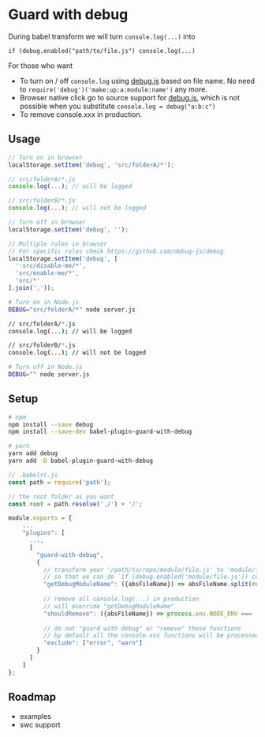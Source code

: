 # Guard with debug

During babel transform we will turn `console.log(...)` into
```
if (debug.enabled("path/to/file.js") console.log(...)
```

For those who want
- To turn on / off `console.log` using [debug.js](https://github.com/debug-js/debug) based on file name. No need to `require('debug')('make:up:a:module:name')` any more.
- Browser native click go to source support for [debug.js](https://github.com/debug-js/debug), which is not possible when you substitute `console.log = debug("a:b:c")`
- To remove console.xxx in production.

## Usage

```javascript
// Turn on in browser
localStorage.setItem('debug', 'src/folderA/*');

// src/folderA/*.js
console.log(...); // will be logged

// src/folderB/*.js
console.log(...); // will not be logged

// Turn off in browser
localStorage.setItem('debug', '');

// Multiple rules in browser
// For specific rules check https://github.com/debug-js/debug
localStorage.setItem('debug', [
  '-src/disable-me/*',
  'src/enable-me/*',
  'src/*'
].join(','));
```

```bash
# Turn on in Node.js
DEBUG="src/folderA/*" node server.js

// src/folderA/*.js
console.log(...); // will be logged

// src/folderB/*.js
console.log(...); // will not be logged

# Turn off in Node.js
DEBUG="" node server.js
```

## Setup
```bash
# npm
npm install --save debug
npm install --save-dev babel-plugin-guard-with-debug 

# yarn
yarn add debug
yarn add -D babel-plugin-guard-with-debug
```

```javascript
// .babelrc.js
const path = require('path');

// the root folder as you want
const root = path.resolve('./') + '/';

module.exports = {
    ...
    "plugins": [
      ...,
      [
        "guard-with-debug",
        {
          // transform your '/path/to/repo/module/file.js' to 'module/file.js'
          // so that we can do `if (debug.enabled('module/file.js')) console.log(...)`
          "getDebugModuleName": ({absFileName}) => absFileName.split(root)[1],
    
          // remove all console.log(...) in production
          // will override "getDebugModuleName"
          "shouldRemove": ({absFileName}) => process.env.NODE_ENV === 'production',
    
          // do not "guard with debug" or "remove" these functions
          // by default all the console.xxx functions will be processed
          "exclude": ["error", "warn"]
        }
      ]
    ]
};
```

## Roadmap
- examples
- swc support
